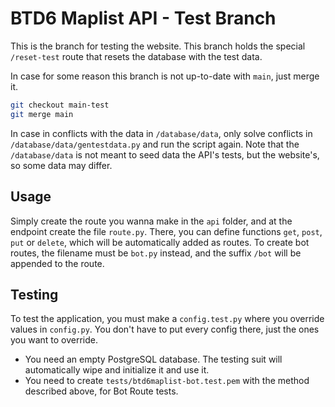 # BTD6 Maplist API - Test Branch

This is the branch for testing the website. This branch holds the special `/reset-test` route that resets the database with the test data.

In case for some reason this branch is not up-to-date with `main`, just merge it.

```bash
git checkout main-test
git merge main
```

In case in conflicts with the data in `/database/data`, only solve conflicts in `/database/data/gentestdata.py` and run the script again.
Note that the `/database/data` is not meant to seed data the API's tests, but the website's, so some data may differ.

## Usage

Simply create the route you wanna make in the `api` folder, and at the endpoint create the file `route.py`. There, you can define functions `get`, `post`, `put` or `delete`, which will be automatically added as routes. To create bot routes, the filename must be `bot.py` instead, and the suffix `/bot` will be appended to the route.

## Testing

To test the application, you must make a `config.test.py` where you override values in `config.py`. You don't have to put every config there, just the ones you want to override.
- You need an empty PostgreSQL database. The testing suit will automatically wipe and initialize it and use it.
- You need to create `tests/btd6maplist-bot.test.pem` with the method described above, for Bot Route tests.
